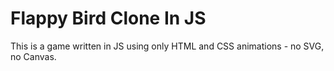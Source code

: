 # Flappy Bird Clone In JS

This is a game written in JS using only HTML and CSS animations - no SVG, no Canvas.
